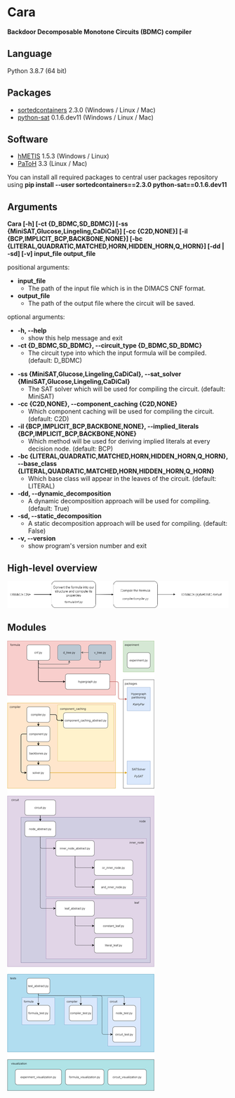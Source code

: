 # Cara
**Backdoor Decomposable Monotone Circuits (BDMC) compiler**

## Language
Python 3.8.7 (64 bit)

## Packages
* <a href="https://pypi.org/project/sortedcontainers/">sortedcontainers</a> 2.3.0 (Windows / Linux / Mac)
* <a href="https://pypi.org/project/python-sat/">python-sat</a> 0.1.6.dev11 (Windows / Linux / Mac)

## Software
* <a href="http://glaros.dtc.umn.edu/gkhome/metis/hmetis/overview">hMETIS</a> 1.5.3 (Windows / Linux)
* <a href="https://www.cc.gatech.edu/~umit/software.html">PaToH</a> 3.3 (Linux / Mac)

You can install all required packages to central user packages repository using **pip install --user sortedcontainers==2.3.0 python-sat==0.1.6.dev11**

## Arguments
**Cara [-h] [-ct {D_BDMC,SD_BDMC}] [-ss {MiniSAT,Glucose,Lingeling,CaDiCal}] [-cc {C2D,NONE}] [-il {BCP,IMPLICIT_BCP,BACKBONE,NONE}] [-bc {LITERAL,QUADRATIC,MATCHED,HORN,HIDDEN_HORN,Q_HORN}] [-dd | -sd] [-v]
            input_file output_file**

positional arguments:
* **input_file**
  + The path of the input file which is in the DIMACS CNF format.
* **output_file**
  + The path of the output file where the circuit will be saved.

optional arguments:
+ **-h, --help**
  + show this help message and exit
+ **-ct {D_BDMC,SD_BDMC}, --circuit_type {D_BDMC,SD_BDMC}**
  + The circuit type into which the input formula will be compiled. (default: D_BDMC)
* **-ss {MiniSAT,Glucose,Lingeling,CaDiCal}, --sat_solver {MiniSAT,Glucose,Lingeling,CaDiCal}**
  + The SAT solver which will be used for compiling the circuit. (default: MiniSAT)
* **-cc {C2D,NONE}, --component_caching {C2D,NONE}**
  + Which component caching will be used for compiling the circuit. (default: C2D)
* **-il {BCP,IMPLICIT_BCP,BACKBONE,NONE}, --implied_literals {BCP,IMPLICIT_BCP,BACKBONE,NONE}**
  + Which method will be used for deriving implied literals at every decision node. (default: BCP)
* **-bc {LITERAL,QUADRATIC,MATCHED,HORN,HIDDEN_HORN,Q_HORN}, --base_class {LITERAL,QUADRATIC,MATCHED,HORN,HIDDEN_HORN,Q_HORN}**
  + Which base class will appear in the leaves of the circuit. (default: LITERAL)
* **-dd, --dynamic_decomposition**
  + A dynamic decomposition approach will be used for compiling. (default: True)
* **-sd, --static_decomposition**
  + A static decomposition approach will be used for compiling. (default: False)
* **-v, --version**
  + show program's version number and exit

## High-level overview
![alt text](images/high-level_overview.png)

## Modules
![alt text](images/modules.png)
